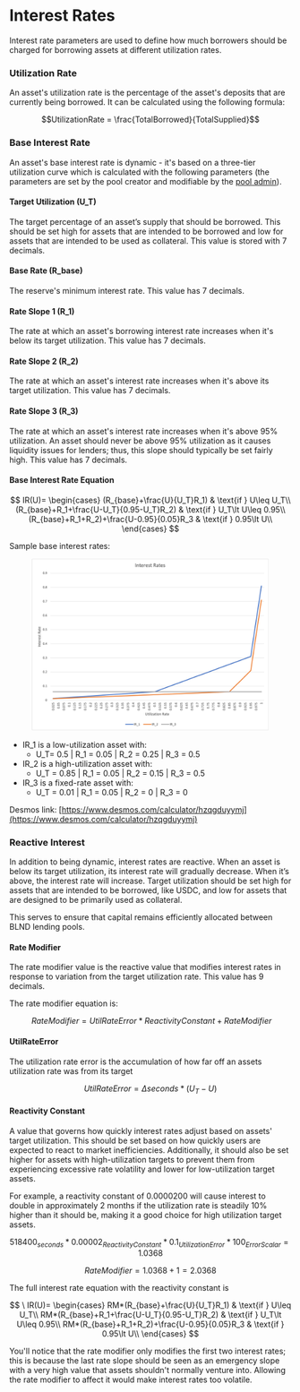 # Interest Rates

Interest rate parameters are used to define how much borrowers should be charged for borrowing assets at different utilization rates.

### Utilization Rate

An asset's utilization rate is the percentage of the asset's deposits that are currently being borrowed. It can be calculated using the following formula:

$$UtilizationRate = \frac{TotalBorrowed}{TotalSupplied}$$

### Base Interest Rate

An asset's base interest rate is dynamic - it's based on a three-tier utilization curve which is calculated with the following parameters (the parameters are set by the pool creator and modifiable by the [pool admin](../pool-management.md#pool-admin)).

#### Target Utilization (U\_T)

The target percentage of an asset’s supply that should be borrowed. This should be set high for assets that are intended to be borrowed and low for assets that are intended to be used as collateral. This value is stored with 7 decimals.

#### Base Rate (R\_base)

The reserve's minimum interest rate. This value has 7 decimals.

#### Rate Slope 1 (R\_1)

The rate at which an asset's borrowing interest rate increases when it's below its target utilization. This value has 7 decimals.

#### Rate Slope 2 (R\_2)

The rate at which an asset's interest rate increases when it's above its target utilization. This value has 7 decimals.

#### Rate Slope 3 (R\_3)

The rate at which an asset's interest rate increases when it's above 95% utilization. An asset should never be above 95% utilization as it causes liquidity issues for lenders; thus, this slope should typically be set fairly high. This value has 7 decimals.

#### Base Interest Rate Equation

$$
IR(U)= \begin{cases} (R_{base}+\frac{U}{U_T}R_1) & \text{if } U\leq U_T\\ (R_{base}+R_1+\frac{U-U_T}{0.95-U_T}R_2) & \text{if } U_T\lt U\leq 0.95\\ (R_{base}+R_1+R_2)+\frac{U-0.95}{0.05}R_3 & \text{if } 0.95\lt U\\ \end{cases}
$$

Sample base interest rates:

<figure><img src="../../.gitbook/assets/interest rates (1).png" alt=""><figcaption></figcaption></figure>

* IR\_1 is a low-utilization asset with:
  * U\_T= 0.5 | R\_1 = 0.05 | R\_2 = 0.25 | R\_3 = 0.5
* IR\_2 is a high-utilization asset with:
  * U\_T = 0.85 | R\_1 = 0.05 | R\_2 = 0.15 | R\_3 = 0.5
* IR\_3 is a fixed-rate asset with:
  * U\_T = 0.01 | R\_1 = 0.05 | R\_2 = 0 | R\_3 = 0

Desmos link: [https://www.desmos.com/calculator/hzqgduyymj](https://www.desmos.com/calculator/hzqgduyymj)

### Reactive Interest

In addition to being dynamic, interest rates are reactive. When an asset is below its target utilization, its interest rate will gradually decrease. When it’s above, the interest rate will increase. Target utilization should be set high for assets that are intended to be borrowed, like USDC, and low for assets that are designed to be primarily used as collateral.

This serves to ensure that capital remains efficiently allocated between BLND lending pools.

#### Rate Modifier

The rate modifier value is the reactive value that modifies interest rates in response to variation from the target utilization rate. This value has 9 decimals.

The rate modifier equation is:

$$
\ Rate Modifier = Util Rate Error * Reactivity Constant + Rate Modifier
$$

#### UtilRateError

The utilization rate error is the accumulation of how far off an assets utilization rate was from its target

$$
Util Rate Error = \Delta seconds * (U_T-U)
$$

#### Reactivity Constant

A value that governs how quickly interest rates adjust based on assets' target utilization. This should be set based on how quickly users are expected to react to market inefficiencies. Additionally, it should also be set higher for assets with high-utilization targets to prevent them from experiencing excessive rate volatility and lower for low-utilization target assets.

For example, a reactivity constant of 0.0000200 will cause interest to double in approximately 2 months if the utilization rate is steadily 10% higher than it should be, making it a good choice for high utilization target assets.

$$518400_{seconds}*0.00002_{ReactivityConstant}*0.1_{UtilizationError}*100_{ErrorScalar}=1.0368$$

$$RateModifier = 1.0368 + 1=2.0368$$

The full interest rate equation with the reactivity constant is

$$
\ IR(U)= \begin{cases} RM*(R_{base}+\frac{U}{U_T}R_1) & \text{if } U\leq U_T\\ RM*(R_{base}+R_1+\frac{U-U_T}{0.95-U_T}R_2) & \text{if } U_T\lt U\leq 0.95\\ RM*(R_{base}+R_1+R_2)+\frac{U-0.95}{0.05}R_3 & \text{if } 0.95\lt U\\ \end{cases}
$$

You'll notice that the rate modifier only modifies the first two interest rates; this is because the last rate slope should be seen as an emergency slope with a very high value that assets shouldn't normally venture into. Allowing the rate modifier to affect it would make interest rates too volatile.
